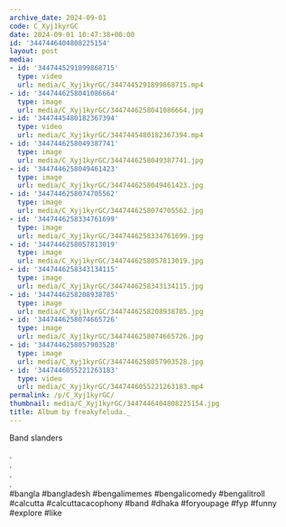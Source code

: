 ```yaml
---
archive_date: 2024-09-01
code: C_Xyj1kyrGC
date: 2024-09-01 10:47:38+00:00
id: '3447446404808225154'
layout: post
media:
- id: '3447445291899868715'
  type: video
  url: media/C_Xyj1kyrGC/3447445291899868715.mp4
- id: '3447446258041086664'
  type: image
  url: media/C_Xyj1kyrGC/3447446258041086664.jpg
- id: '3447445480182367394'
  type: video
  url: media/C_Xyj1kyrGC/3447445480182367394.mp4
- id: '3447446258049387741'
  type: image
  url: media/C_Xyj1kyrGC/3447446258049387741.jpg
- id: '3447446258049461423'
  type: image
  url: media/C_Xyj1kyrGC/3447446258049461423.jpg
- id: '3447446258074705562'
  type: image
  url: media/C_Xyj1kyrGC/3447446258074705562.jpg
- id: '3447446258334761699'
  type: image
  url: media/C_Xyj1kyrGC/3447446258334761699.jpg
- id: '3447446258057813019'
  type: image
  url: media/C_Xyj1kyrGC/3447446258057813019.jpg
- id: '3447446258343134115'
  type: image
  url: media/C_Xyj1kyrGC/3447446258343134115.jpg
- id: '3447446258208938785'
  type: image
  url: media/C_Xyj1kyrGC/3447446258208938785.jpg
- id: '3447446258074665726'
  type: image
  url: media/C_Xyj1kyrGC/3447446258074665726.jpg
- id: '3447446258057903528'
  type: image
  url: media/C_Xyj1kyrGC/3447446258057903528.jpg
- id: '3447446055221263183'
  type: video
  url: media/C_Xyj1kyrGC/3447446055221263183.mp4
permalink: /p/C_Xyj1kyrGC/
thumbnail: media/C_Xyj1kyrGC/3447446404808225154.jpg
title: Album by freakyfeluda._
---
```


Band slanders   
  
.  
.  
.  
.  
#bangla #bangladesh #bengalimemes #bengalicomedy #bengalitroll #calcutta #calcuttacacophony #band #dhaka #foryoupage #fyp #funny #explore #like
